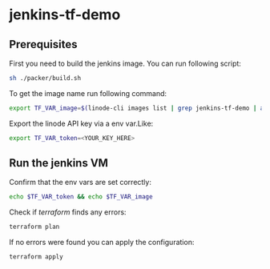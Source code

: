 # jenkins-tf-demo

## Prerequisites

First you need to build the jenkins image. You can run following script:
```sh
sh ./packer/build.sh
```

To get the image name run following command:
```sh
export TF_VAR_image=$(linode-cli images list | grep jenkins-tf-demo | awk '{print $2}')
```

Export the linode API key via a env var.Like:
```sh
export TF_VAR_token=<YOUR_KEY_HERE>
```

## Run the jenkins VM

Confirm that the env vars are set correctly:
```sh
echo $TF_VAR_token && echo $TF_VAR_image
```

Check if _terraform_ finds any errors:
```sh
terraform plan
```

If no errors were found you can apply the configuration:
```sh
terraform apply
```

